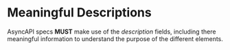 # Meaningful Descriptions

AsyncAPI specs **MUST** make use of the _description_ fields, including there meaningful information to understand the purpose of the different elements.&#x20;
